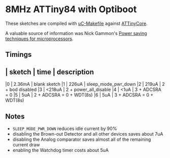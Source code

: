 # 8MHz ATTiny84 with Optiboot

These sketches are compiled with [uC-Makefile](jscrane/uC-Makefile) 
against [ATTinyCore](SpenceKonde/ATTinyCore).

A valuable source of information was Nick Gammon's 
[Power saving techniques for microprocessors](http://www.gammon.com.au/power).

## Timings

| sketch | time	| description
-------------------------------------------------------------
|0 |	2.36mA |	blank sketch
|1 |	226uA |		sleep_mode_pwr_down
|2 | 	219uA |		2 + bod disabled
|3 | 	<218uA |	2 + power_all_disable
|4 | 	<1uA |		3 + ADCSRA = 0
|5 | 	5uA |		2 + ADCSRA = 0 + WDT(8s)
|6 |	5uA |		3 + ADCSRA = 0 + WDT(8s)

## Notes

- `SLEEP_MODE_PWR_DOWN` reduces idle current by 90%
- disabling the Brown-out Detector and all other devices saves about 7uA
- disabling the Analog comparator saves almost all of the remaining current draw
- enabling the Watchdog timer costs about 5uA
